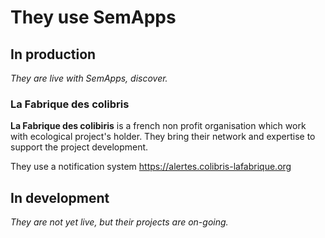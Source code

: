 # They use SemApps

## In production
*They are live with SemApps, discover.*

### La Fabrique des colibris
**La Fabrique des colibiris** is a french non profit organisation which work with ecological project's holder. They bring their network and expertise to support the project development.

They use a notification system 
https://alertes.colibris-lafabrique.org

## In development
*They are not yet live, but their projects are on-going.*
